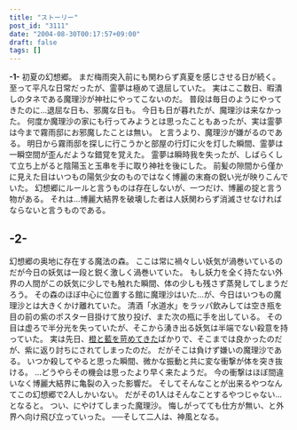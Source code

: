 ```yaml
---
title: "ストーリー"
post_id: "3111"
date: "2004-08-30T00:17:57+09:00"
draft: false
tags: []
---
```



**-1-** 
初夏の幻想郷。 まだ梅雨突入前にも関わらず真夏を感じさせる日が続く。 至って平凡な日常だったが、霊夢は極めて退屈していた。 実はここ数日、暇潰しのタネである魔理沙が神社にやってこないのだ。 普段は毎日のようにやってきたのに…退屈な日も、邪魔な日も。 今日も日が暮れたが、魔理沙は来なかった。 何度か魔理沙の家にも行ってみようとは思ったこともあったが、実は霊夢は今まで霧雨邸にお邪魔したことは無い。 と言うより、魔理沙が嫌がるのである。 明日から霧雨邸を探しに行こうかと部屋の行灯に火を灯した瞬間、霊夢は一瞬空間が歪んだような錯覚を覚えた。 霊夢は瞬時我を失ったが、しばらくして立ち上がると陰陽玉と玉串を手に取り神社を後にした。 前髪の隙間から僅かに見えた目はいつもの陽気少女のものではなく博麗の末裔の鋭い光が映りこんでいた。 幻想郷にルールと言うものは存在しないが、一つだけ、博麗の掟と言う物がある。 それは…博麗大結界を破壊した者は人妖関わらず消滅させなければならないと言うものである。
## -2-
幻想郷の奥地に存在する魔法の森。 ここは常に禍々しい妖気が渦巻いているのだが今日の妖気は一段と鋭く激しく渦巻いていた。 もし妖力を全く持たない外界の人間がこの妖気に少しでも触れた瞬間、体の少しも残さず蒸発してしまうだろう。 その森のほぼ中心に位置する館に魔理沙はいた…が、今日はいつもの魔理沙とは大きくかけ離れていた。 清酒「水道水」をラッパ飲みしては空き瓶を目の前の紫のポスター目掛けて放り投げ、また次の瓶に手を出している。 その目は虚ろで半分光を失っていたが、そこから湧き出る妖気は半端でない殺意を持っていた。 実は先日、[橙と藍を苛めてきた](/tag/yakumo-family?order=ASC)ばかりで、そこまでは良かったのだが、紫に返り討ちにされてしまったのだ。 だがそこは負けず嫌いの魔理沙である。 いつか殺してやると思った瞬間、微かな振動と共に変な衝撃が体を突き抜ける。 …どうやらその機会は思ったより早く来たようだ。 今の衝撃はほぼ間違いなく博麗大結界に亀裂の入った影響だ。 そしてそんなことが出来るやつなんてこの幻想郷で2人しかいない。 だがその1人はそんなことするやつじゃない…となると。 つい、にやけてしまった魔理沙。 悔しがってても仕方が無い、と外界へ向け飛び立っていった。 ──そして二人は、神風となる。
